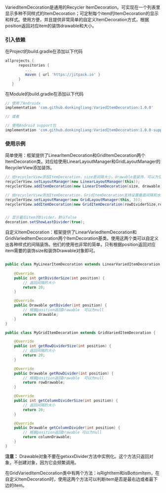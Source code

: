 VariedItemDecoration是通用的Recycler ItemDecoration。可实现在一个列表里显示多种不同样式的ItemDecoration；可定制每个item的ItemDecoration的显示和样式。使用方便，并且提供非常简单的自定义ItemDecoration方式，根据position返回对应item的装饰drawable和大小。

### 引入依赖

在Project的build.gradle在添加以下代码

```groovy
allprojects {
      repositories {
         ...
         maven { url 'https://jitpack.io' }
      }
   }
```
在Module的build.gradle在添加以下代码
```groovy
// 使用了Androidx
implementation 'com.github.donkingliang:VariedItemDecoration:1.0.0'

// 或者

// 使用Android support包
implementation 'com.github.donkingliang:VariedItemDecoration:1.0.0-support'
```

### 使用示例

简单使用：框架提供了LinearItemDecoration和GridItemDecoration两个ItemDecoration类。对应给使用LinearLayoutManager和GridLayoutManager的RecyclerView添加装饰。
```java
// 给recyclerView添加ItemDecoration，size是间隔大小，drawable是装饰，可以为空。
recyclerView.setLayoutManager(new LinearLayoutManager(this));
recyclerView.addItemDecoration(new LinearItemDecoration(size, drawable));

// 给recyclerView添加ItemDecoration，GridItemDecoration支持设置垂直间隔和水平间隔的装饰，drawable可以为null。
recyclerView.setLayoutManager(new GridLayoutManager(this, 3));
recyclerView.addItemDecoration(new GridItemDecoration(rowDividerSize,rowDivider,columnDividerSize, columnDivider));


// 显示最后item的Divider，默认false
decoration.setShowLastDivider(true);
```

自定义ItemDecoration：框架提供了LinearVariedItemDecoration和GridVariedItemDecoration两个ItemDecoration基类。使用这两个类可以自定义出各种样式的间隔装饰。他们的使用也非常的简单，只有根据position返回对应item需要的装饰size和装饰Drawable对象即可。
```java

public class MyLinearItemDecoration extends LinearVariedItemDecoration {
    
    @Override
    public int getDividerSize(int position) {
        // 返回间隔的大小
        return 20;
    }

    @Override
    public Drawable getDivider(int position) {
        // 根据position返回Drawable  可以为null
        return drawable;
    }
}

public class MyGridItemDecoration extends GridVariedItemDecoration {

    @Override
    public int getRowDividerSize(int position) {
        // 返回间隔的大小
        return 20;
    }

    @Override
    public Drawable getRowDivider(int position) {
        // 根据position返回Drawable  可以为null
        return rowDrawable;
    }

    @Override
    public int getColumnDividerSize(int position) {
        // 返回间隔的大小
        return 20;
    }

    @Override
    public Drawable getColumnDivider(int position) {
        // 根据position返回Drawable 可以为null
        return columnDrawable;
    }
}

```
**注意：** Drawable对象不要在getxxxDivider方法中实例化。这个方法只返回对象，不创建对象，因为它会频繁调用。

在GridVariedItemDecoration类中有两个方法：isRightItem和isBottomItem，在自定义ItemDecoration时，使用这两个方法可以判断item是否是最右边或者最下边的item。
